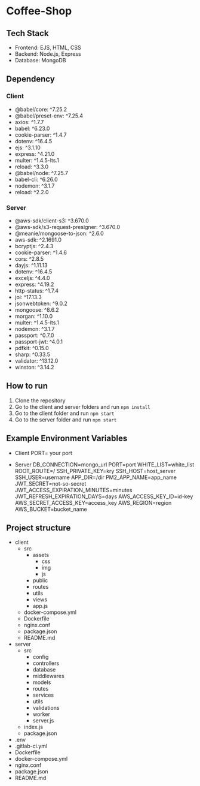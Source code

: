 # Coffee-Shop

## Tech Stack

- Frontend: EJS, HTML, CSS
- Backend: Node.js, Express
- Database: MongoDB

## Dependency

### Client

- @babel/core: ^7.25.2
- @babel/preset-env: ^7.25.4
- axios: ^1.7.7
- babel: ^6.23.0
- cookie-parser: ^1.4.7
- dotenv: ^16.4.5
- ejs: ^3.1.10
- express: ^4.21.0
- multer: ^1.4.5-lts.1
- reload: ^3.3.0
- @babel/node: ^7.25.7
- babel-cli: ^6.26.0
- nodemon: ^3.1.7
- reload: ^2.2.0

### Server

- @aws-sdk/client-s3: ^3.670.0
- @aws-sdk/s3-request-presigner: ^3.670.0
- @meanie/mongoose-to-json: ^2.6.0
- aws-sdk: ^2.1691.0
- bcryptjs: ^2.4.3
- cookie-parser: ^1.4.6
- cors: ^2.8.5
- dayjs: ^1.11.13
- dotenv: ^16.4.5
- exceljs: ^4.4.0
- express: ^4.19.2
- http-status: ^1.7.4
- joi: ^17.13.3
- jsonwebtoken: ^9.0.2
- mongoose: ^8.6.2
- morgan: ^1.10.0
- multer: ^1.4.5-lts.1
- nodemon: ^3.1.7
- passport: ^0.7.0
- passport-jwt: ^4.0.1
- pdfkit: ^0.15.0
- sharp: ^0.33.5
- validator: ^13.12.0
- winston: ^3.14.2

## How to run

1. Clone the repository
2. Go to the client and server folders and run `npm install`
3. Go to the client folder and run `npm start`
4. Go to the server folder and run `npm start`

## Example Environment Variables

- Client
PORT= your port

- Server
DB_CONNECTION=mongo_url
PORT=port
WHITE_LIST=white_list
ROOT_ROUTE=/
SSH_PRIVATE_KEY=kry
SSH_HOST=host_server
SSH_USER=username
APP_DIR=/dir
PM2_APP_NAME=app_name
JWT_SECRET=not-so-secret
JWT_ACCESS_EXPIRATION_MINUTES=minutes
JWT_REFRESH_EXPIRATION_DAYS=days
AWS_ACCESS_KEY_ID=id-key
AWS_SECRET_ACCESS_KEY=access_key
AWS_REGION=region
AWS_BUCKET=bucket_name

## Project structure

- client
    - src
        - assets
            - css
            - img
            - js
        - public
        - routes
        - utils
        - views
        - app.js
    - docker-compose.yml
    - Dockerfile
    - nginx.conf
    - package.json
    - README.md
- server
    - src
        - config
        - controllers
        - database
        - middlewares
        - models
        - routes
        - services
        - utils
        - validations
        - worker
        - server.js
    - index.js
    - package.json
- .env
- .gitlab-ci.yml
- Dockerfile
- docker-compose.yml
- nginx.conf
- package.json
- README.md



